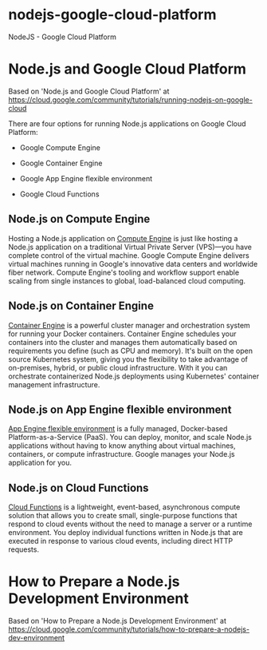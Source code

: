 # nodejs-google-cloud-platform
NodeJS - Google Cloud Platform

# Node.js and Google Cloud Platform

Based on 'Node.js and Google Cloud Platform' at https://cloud.google.com/community/tutorials/running-nodejs-on-google-cloud

There are four options for running Node.js applications on Google Cloud Platform:

- Google Compute Engine

- Google Container Engine

- Google App Engine flexible environment

- Google Cloud Functions

## Node.js on Compute Engine

Hosting a Node.js application on [Compute Engine](https://cloud.google.com/compute/) is just like hosting a Node.js application on a traditional Virtual Private Server (VPS)—you have complete control of the virtual machine. Google Compute Engine delivers virtual machines running in Google's innovative data centers and worldwide fiber network. Compute Engine's tooling and workflow support enable scaling from single instances to global, load-balanced cloud computing.

## Node.js on Container Engine

[Container Engine](https://cloud.google.com/container-engine/) is a powerful cluster manager and orchestration system for running your Docker containers. Container Engine schedules your containers into the cluster and manages them automatically based on requirements you define (such as CPU and memory). It's built on the open source Kubernetes system, giving you the flexibility to take advantage of on-premises, hybrid, or public cloud infrastructure. With it you can orchestrate containerized Node.js deployments using Kubernetes' container management infrastructure.

## Node.js on App Engine flexible environment

[App Engine flexible environment](https://cloud.google.com/appengine/docs/flexible/nodejs/) is a fully managed, Docker-based Platform-as-a-Service (PaaS). You can deploy, monitor, and scale Node.js applications without having to know anything about virtual machines, containers, or compute infrastructure. Google manages your Node.js application for you.

## Node.js on Cloud Functions

[Cloud Functions](https://cloud.google.com/functions/) is a lightweight, event-based, asynchronous compute solution that allows you to create small, single-purpose functions that respond to cloud events without the need to manage a server or a runtime environment. You deploy individual functions written in Node.js that are executed in response to various cloud events, including direct HTTP requests.

# How to Prepare a Node.js Development Environment

Based on 'How to Prepare a Node.js Development Environment' at https://cloud.google.com/community/tutorials/how-to-prepare-a-nodejs-dev-environment


